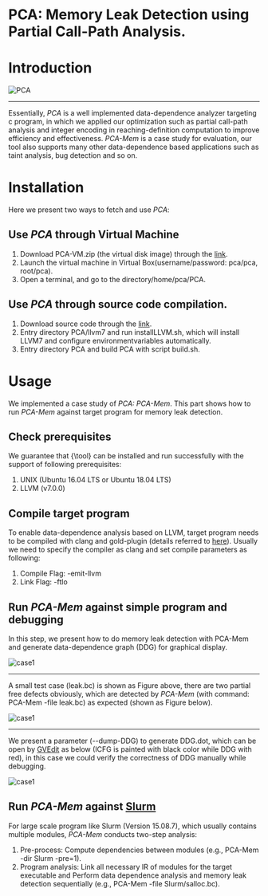 # PCA: Memory Leak Detection using Partial Call-Path Analysis.


# Introduction
![PCA](https://github.com/Daybreak2019/PCA/blob/master/image/intro.PNG)
***
Essentially, *PCA* is a well implemented data-dependence analyzer targeting c program, in which we applied our optimization such as 
partial call-path analysis and integer encoding in reaching-definition computation to improve efficiency and effectiveness.
*PCA-Mem* is a case study for evaluation, our tool also supports many other data-dependence based applications such as taint analysis, bug detection and so on.

# Installation
Here we present two ways to fetch and use *PCA*:

## Use *PCA* through Virtual Machine
1. Download PCA-VM.zip (the virtual disk image) through the [link](https://drive.google.com/file/d/12eMHiYnqYPwjgpd6BjKtmmiT73y9lGC4/view?usp=sharing).
2. Launch the virtual machine in Virtual Box(username/password: pca/pca, root/pca).
3. Open a terminal, and go to the directory/home/pca/PCA.

## Use *PCA* through source code compilation.
1. Download source code through the [link](https://github.com/Daybreak2019/PCA).
2. Entry directory PCA/llvm7 and run installLLVM.sh, which will install LLVM7 and configure environmentvariables automatically.
3. Entry directory PCA and build PCA with script build.sh.

# Usage
We implemented a case study of *PCA: PCA-Mem*. This part shows how to run *PCA-Mem* against target program for memory leak detection.

## Check prerequisites
We guarantee that {\tool} can be installed and run successfully with the support of following prerequisites:
1. UNIX  (Ubuntu 16.04 LTS or Ubuntu 18.04 LTS)
2. LLVM  (v7.0.0)


## Compile target program
To enable data-dependence analysis based on LLVM, target program needs to be compiled with clang and gold-plugin (details referred to [here](https://llvm.org/docs/GoldPlugin.html}{\color{blue)). Usually we need to specify the compiler as clang and set compile parameters as following:
1. Compile Flag: -emit-llvm
2. Link Flag:    -ftlo

## Run *PCA-Mem* against simple program and debugging
In this step, we present how to do memory leak detection with PCA-Mem and generate data-dependence graph (DDG) for graphical display.

![case1](https://github.com/Daybreak2019/PCA/blob/master/image/case1.PNG)
***

A small test case (leak.bc) is shown as Figure above, there are two partial free defects obviously, which are detected by *PCA-Mem* (with command: PCA-Mem -file leak.bc) as expected (shown as Figure below).

![case1](https://github.com/Daybreak2019/PCA/blob/master/image/case1_res.PNG)
***

We present a parameter (--dump-DDG) to generate DDG.dot, which can be open by [GVEdit](https://graphviz.org/download/) as below (ICFG is painted with black color while DDG with red), in this case we could verify the correctness of DDG manually while debugging.

![case1](https://github.com/Daybreak2019/PCA/blob/master/image/case1_DDG.png)

## Run *PCA-Mem* against [Slurm](https://slurm.schedmd.com/download.html)
For large scale program like Slurm (Version 15.08.7), which usually contains multiple modules, *PCA-Mem* conducts two-step analysis:
1. Pre-process: Compute dependencies between modules (e.g., PCA-Mem -dir Slurm -pre=1). 
2. Program analysis: Link all necessary IR of modules for the target executable and Perform data dependence analysis and memory leak detection sequentially (e.g., PCA-Mem -file Slurm/salloc.bc). 

        


